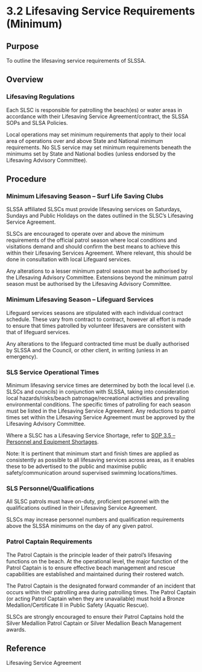 # 3.2 Lifesaving Service Requirements (Minimum)

## Purpose

To outline the lifesaving service requirements of SLSSA.

## Overview

### Lifesaving Regulations

Each SLSC is responsible for patrolling the beach(es) or water areas in accordance with their Lifesaving Service Agreement/contract, the SLSSA SOPs and SLSA Policies.

Local operations may set minimum requirements that apply to their local area of operations over and above State and National minimum requirements. No SLS service may set minimum requirements beneath the minimums set by State and National bodies (unless endorsed by the Lifesaving Advisory Committee).

## Procedure

### Minimum Lifesaving Season – Surf Life Saving Clubs

SLSSA affiliated SLSCs must provide lifesaving services on Saturdays, Sundays and Public Holidays on the dates outlined in the SLSC’s Lifesaving Service Agreement.

SLSCs are encouraged to operate over and above the minimum requirements of the official patrol season where local conditions and visitations demand and should confirm the best means to achieve this within their Lifesaving Services Agreement. Where relevant, this should be done in consultation with local Lifeguard services.

Any alterations to a lesser minimum patrol season must be authorised by the Lifesaving Advisory Committee. Extensions beyond the minimum patrol season must be authorised by the Lifesaving Advisory Committee.

### Minimum Lifesaving Season – Lifeguard Services

Lifeguard services seasons are stipulated with each individual contract schedule. These vary from contract to contract, however all effort is made to ensure that times patrolled by volunteer lifesavers are consistent with that of lifeguard services.

Any alterations to the lifeguard contracted time must be dually authorised by SLSSA and the Council, or other client, in writing (unless in an emergency).

### SLS Service Operational Times

Minimum lifesaving service times are determined by both the local level (i.e. SLSCs and councils) in conjunction with SLSSA, taking into consideration local hazards/risks/beach patronage/recreational activities and prevailing environmental conditions. The specific times of patrolling for each season must be listed in the Lifesaving Service Agreement. Any reductions to patrol times set within the Lifesaving Service Agreement must be approved by the Lifesaving Advisory Committee.

Where a SLSC has a Lifesaving Service Shortage, refer to [SOP 3.5 – Personnel and Equipment Shortages](#_3.5_Personnel_and).

Note: It is pertinent that minimum start and finish times are applied as consistently as possible to all lifesaving services across areas, as it enables these to be advertised to the public and maximise public safety/communication around supervised swimming locations/times.

### SLS Personnel/Qualifications

All SLSC patrols must have on-duty, proficient personnel with the qualifications outlined in their Lifesaving Service Agreement.

SLSCs may increase personnel numbers and qualification requirements above the SLSSA minimums on the day of any given patrol.

### Patrol Captain Requirements

The Patrol Captain is the principle leader of their patrol’s lifesaving functions on the beach. At the operational level, the major function of the Patrol Captain is to ensure effective beach management and rescue capabilities are established and maintained during their rostered watch.

The Patrol Captain is the designated forward commander of an incident that occurs within their patrolling area during patrolling times. The Patrol Captain (or acting Patrol Captain when they are unavailable) must hold a Bronze Medallion/Certificate II in Public Safety (Aquatic Rescue).

SLSCs are strongly encouraged to ensure their Patrol Captains hold the Silver Medallion Patrol Captain or Silver Medallion Beach Management awards.

## Reference

Lifesaving Service Agreement